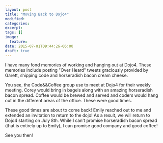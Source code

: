 ```yaml
---
layout: post
title: "Moving Back to Dojo4"
modified:
categories:
excerpt:
tags: []
image:
  feature:
date: 2015-07-01T09:44:26-06:00
draft: true
---
```


I have many fond memories of working and hanging out at Dojo4. These
memories include posting "Over Heard" tweets graciously provided by
Garett, shipping code and horseradish bacon cream cheese.

You see, the Code&&Coffee group use to meet at Dojo4 for their weekly
meeting. Corey would bring in bagels along with an amazing horseradish
bacon spread. Coffee would be brewed and served and coders would hang
out in the different areas of the office. These were good times.

These good times are about to come back! Emily reached out to me and
extended an invitation to return to the dojo! As a result, we will
return to Dojo4 starting on July 8th. While I can't promise horseradish
bacon spread (that is entirely up to Emily), I can promise good company
and good coffee!

See you then!
